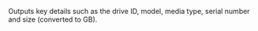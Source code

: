 Outputs key details such as the drive ID, model, media type, serial number and size (converted to GB). 
